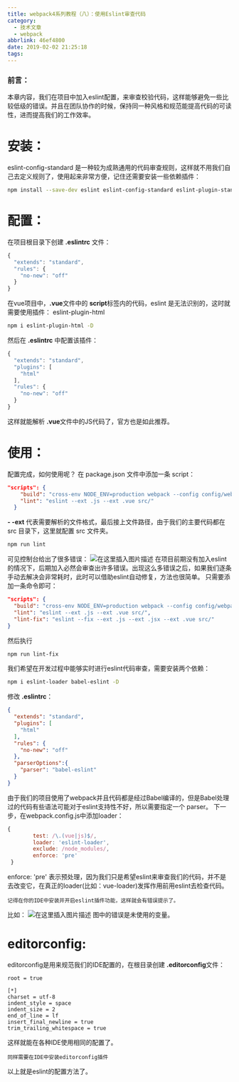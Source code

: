 ```yaml
---
title: webpack4系列教程（八）：使用Eslint审查代码
category:
  - 技术文章
  - webpack
abbrlink: 46ef4800
date: 2019-02-02 21:25:18
tags:
---
```

### 前言：
本章内容，我们在项目中加入eslint配置，来审查校验代码，这样能够避免一些比较低级的错误。并且在团队协作的时候，保持同一种风格和规范能提高代码的可读性，进而提高我们的工作效率。

# 安装：
eslint-config-standard 是一种较为成熟通用的代码审查规则，这样就不用我们自己去定义规则了，使用起来非常方便，记住还需要安装一些依赖插件：
```bash
npm install --save-dev eslint eslint-config-standard eslint-plugin-standard eslint-plugin-promise eslint-plugin-import eslint-plugin-node
```

# 配置：
在项目根目录下创建 **.eslintrc** 文件：
```javascript
{
  "extends": "standard",
  "rules": {
    "no-new": "off"
  }
}
```
在vue项目中，**.vue**文件中的 **script**标签内的代码，eslint 是无法识别的，这时就需要使用插件： eslint-plugin-html
```bash
npm i eslint-plugin-html -D
```
然后在 **.eslintrc** 中配置该插件：
```javascript
{
  "extends": "standard",
  "plugins": [
    "html"
  ],
  "rules": {
    "no-new": "off"
  }
}
```
这样就能解析 **.vue**文件中的JS代码了，官方也是如此推荐。
# 使用：
配置完成，如何使用呢？
在 package.json 文件中添加一条 script：
```json
"scripts": {
    "build": "cross-env NODE_ENV=production webpack --config config/webpack.config.js --progress --inline --colors",
    "lint": "eslint --ext .js --ext .vue src/"
  }
  ```
  **- -ext** 代表需要解析的文件格式，最后接上文件路径，由于我们的主要代码都在src 目录下，这里就配置 src 文件夹。
  ```bash
  npm run lint
  ```
  可见控制台给出了很多错误：
  ![在这里插入图片描述](http://upload-images.jianshu.io/upload_images/2012934-05a52d6709117b78?imageMogr2/auto-orient/strip%7CimageView2/2/w/1240)
  在项目前期没有加入eslint的情况下，后期加入必然会审查出许多错误。出现这么多错误之后，如果我们逐条手动去解决会非常耗时，此时可以借助eslint自动修复，方法也很简单。
  只需要添加一条命令即可：
  ```json
  "scripts": {
    "build": "cross-env NODE_ENV=production webpack --config config/webpack.config.js --progress --inline --colors",
    "lint": "eslint --ext .js --ext .vue src/",
    "lint-fix": "eslint --fix --ext .js --ext .jsx --ext .vue src/"
  }
  ```
  然后执行
  ```bash
  npm run lint-fix
  ```

我们希望在开发过程中能够实时进行eslint代码审查，需要安装两个依赖：
```bash
npm i eslint-loader babel-eslint -D
```
修改 **.eslintrc**：
```json
{
  "extends": "standard",
  "plugins": [
    "html"
  ],
  "rules": {
    "no-new": "off"
  },
  "parserOptions":{
    "parser": "babel-eslint"
  }
}
```
由于我们的项目使用了webpack并且代码都是经过Babel编译的，但是Babel处理过的代码有些语法可能对于eslint支持性不好，所以需要指定一个 parser。
下一步，在webpack.config.js中添加loader：
```javascript
{
        test: /\.(vue|js)$/,
        loader: 'eslint-loader',
        exclude: /node_modules/,
        enforce: 'pre'
 }
 ```
 enforce: 'pre' 表示预处理，因为我们只是希望eslint来审查我们的代码，并不是去改变它，在真正的loader(比如：vue-loader)发挥作用前用eslint去检查代码。
  
    记得在你的IDE中安装并开启eslint插件功能，这样就会有错误提示了。
  比如：
  ![在这里插入图片描述](http://upload-images.jianshu.io/upload_images/2012934-93cc5dd4ad5828cc.png?imageMogr2/auto-orient/strip%7CimageView2/2/w/1240)
  图中的错误是未使用的变量。
    
   # editorconfig:
   editorconfig是用来规范我们的IDE配置的，在根目录创建 **.editorconfig**文件：
```
root = true

[*]
charset = utf-8
indent_style = space
indent_size = 2
end_of_line = lf
insert_final_newline = true
trim_trailing_whitespace = true
```
这样就能在各种IDE使用相同的配置了。
  
    同样需要在IDE中安装editorconfig插件
以上就是eslint的配置方法了。
     
     